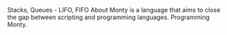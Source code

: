 Stacks, Queues - LIFO, FIFO
About 
Monty is a language that aims to close the gap between scripting and programming languages. Programming Monty.
